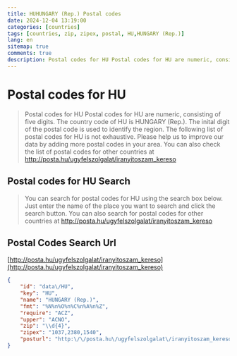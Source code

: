 ```yaml
---
title: HUHUNGARY (Rep.) Postal codes 
date: 2024-12-04 13:19:00
categories: [countries]
tags: [countries, zip, zipex, postal, HU,HUNGARY (Rep.)]
lang: en
sitemap: true
comments: true
description: Postal codes for HU Postal codes for HU are numeric, consisting of five digits. The country code of HU is HUNGARY (Rep.). The inital digit of the postal code is used to identify the region. The following list of postal codes for HU is not exhaustive. Please help us to improve our data by adding more postal codes in your area. You can also check the list of postal codes for other countries at http://posta.hu/ugyfelszolgalat/iranyitoszam_kereso
---
```


# Postal codes for HU
> Postal codes for HU Postal codes for HU are numeric, consisting of five digits. The country code of HU is HUNGARY (Rep.). The inital digit of the postal code is used to identify the region. The following list of postal codes for HU is not exhaustive. Please help us to improve our data by adding more postal codes in your area. You can also check the list of postal codes for other countries at http://posta.hu/ugyfelszolgalat/iranyitoszam_kereso

## Postal codes for HU Search 
> You can search for postal codes for HU using the search box below. Just enter the name of the place you want to search and click the search button. You can also search for postal codes for other countries at http://posta.hu/ugyfelszolgalat/iranyitoszam_kereso

## Postal Codes Search Url

[http://posta.hu/ugyfelszolgalat/iranyitoszam_kereso](http://posta.hu/ugyfelszolgalat/iranyitoszam_kereso)
```json
{
    "id": "data\/HU",
    "key": "HU",
    "name": "HUNGARY (Rep.)",
    "fmt": "%N%n%O%n%C%n%A%n%Z",
    "require": "ACZ",
    "upper": "ACNO",
    "zip": "\\d{4}",
    "zipex": "1037,2380,1540",
    "posturl": "http:\/\/posta.hu\/ugyfelszolgalat\/iranyitoszam_kereso"
}
```
